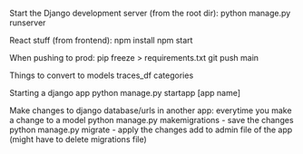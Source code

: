 Start the Django development server (from the root dir):
python manage.py runserver

React stuff (from frontend):
npm install
npm start

When pushing to prod:
pip freeze > requirements.txt
git push main

Things to convert to models
traces_df
categories

Starting a django app
python manage.py startapp [app name]

Make changes to django database/urls in another app: everytime you make a change to a model
python manage.py makemigrations - save the changes
python manage.py migrate - apply the changes
add to admin file of the app
(might have to delete migrations file)
